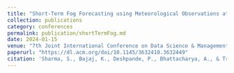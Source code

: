 ```yaml
---
title: "Short-Term Fog Forecasting using Meteorological Observations at Airports in North India"
collection: publications
category: conferences
permalink: publication/shortTermFog.md
date: 2024-01-15
venue: "7th Joint International Conference on Data Science & Management of Data"
paperurl: "https://dl.acm.org/doi/10.1145/3632410.3632449"
citation: 'Sharma, S., Bajaj, K., Deshpande, P., Bhattacharya, A., & Tripathi, S. (2024). Short-Term Fog Forecasting using Meteorological Observations at Airports in North India. Proceedings of the 7th Joint International Conference on Data Science & Management of Data (11th ACM IKDD CODS and 29th COMAD), 307–315. https://doi.org/10.1145/3632410.3632449'
---
```


